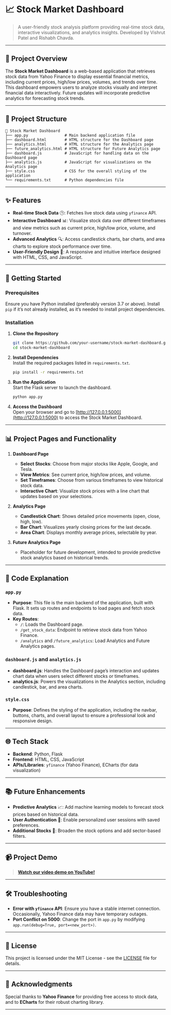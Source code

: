 
# 📈 Stock Market Dashboard

> A user-friendly stock analysis platform providing real-time stock data, interactive visualizations, and analytics insights. Developed by Vishrut Patel and Rishabh Chavda.

---

## 📝 Project Overview

The **Stock Market Dashboard** is a web-based application that retrieves stock data from Yahoo Finance to display essential financial metrics, including current prices, high/low prices, volumes, and trends over time. This dashboard empowers users to analyze stocks visually and interpret financial data interactively. Future updates will incorporate predictive analytics for forecasting stock trends.

---

## 📂 Project Structure

```plaintext
📁 Stock Market Dashboard
├── app.py                # Main backend application file
├── dashboard.html        # HTML structure for the Dashboard page
├── analytics.html        # HTML structure for the Analytics page
├── future_analytics.html # HTML structure for Future Analytics page
├── dashboard.js          # JavaScript for handling data on the Dashboard page
├── analytics.js          # JavaScript for visualizations on the Analytics page
├── style.css             # CSS for the overall styling of the application
└── requirements.txt      # Python dependencies file
```

---

## ✨ Features

- **Real-time Stock Data** 🕒: Fetches live stock data using `yfinance` API.
- **Interactive Dashboard** 📊: Visualize stock data over different timeframes and view metrics such as current price, high/low price, volume, and turnover.
- **Advanced Analytics** 🔍: Access candlestick charts, bar charts, and area charts to explore stock performance over time.
- **User-Friendly Design** 🎨: A responsive and intuitive interface designed with HTML, CSS, and JavaScript.

---

## 📖 Getting Started

### Prerequisites

Ensure you have Python installed (preferably version 3.7 or above). Install `pip` if it’s not already installed, as it’s needed to install project dependencies.

### Installation

1. **Clone the Repository**  
   ```bash
   git clone https://github.com/your-username/stock-market-dashboard.git
   cd stock-market-dashboard
   ```

2. **Install Dependencies**  
   Install the required packages listed in `requirements.txt`.
   ```bash
   pip install -r requirements.txt
   ```

3. **Run the Application**  
   Start the Flask server to launch the dashboard.
   ```bash
   python app.py
   ```

4. **Access the Dashboard**  
   Open your browser and go to [http://127.0.0.1:5000](http://127.0.0.1:5000) to access the Stock Market Dashboard.

---

## 📊 Project Pages and Functionality

1. **Dashboard Page**  
   - **Select Stocks**: Choose from major stocks like Apple, Google, and Tesla.
   - **View Metrics**: See current price, high/low prices, and volume.
   - **Set Timeframes**: Choose from various timeframes to view historical stock data.
   - **Interactive Chart**: Visualize stock prices with a line chart that updates based on your selections.

2. **Analytics Page**  
   - **Candlestick Chart**: Shows detailed price movements (open, close, high, low).
   - **Bar Chart**: Visualizes yearly closing prices for the last decade.
   - **Area Chart**: Displays monthly average prices, selectable by year.

3. **Future Analytics Page**  
   - Placeholder for future development, intended to provide predictive stock analytics based on historical trends.

---

## 📜 Code Explanation

### `app.py`

- **Purpose**: This file is the main backend of the application, built with Flask. It sets up routes and endpoints to load pages and fetch stock data.
- **Key Routes**:
  - `/`: Loads the Dashboard page.
  - `/get_stock_data`: Endpoint to retrieve stock data from Yahoo Finance.
  - `/analytics` and `/future_analytics`: Load Analytics and Future Analytics pages.

### `dashboard.js` and `analytics.js`

- **dashboard.js**: Handles the Dashboard page’s interaction and updates chart data when users select different stocks or timeframes.
- **analytics.js**: Powers the visualizations in the Analytics section, including candlestick, bar, and area charts.

### `style.css`

- **Purpose**: Defines the styling of the application, including the navbar, buttons, charts, and overall layout to ensure a professional look and responsive design.

---

## 🌐 Tech Stack

- **Backend**: Python, Flask
- **Frontend**: HTML, CSS, JavaScript
- **APIs/Libraries**: `yfinance` (Yahoo Finance), ECharts (for data visualization)

---

## 📚 Future Enhancements

- **Predictive Analytics** 📈: Add machine learning models to forecast stock prices based on historical data.
- **User Authentication** 🔐: Enable personalized user sessions with saved preferences.
- **Additional Stocks** 📃: Broaden the stock options and add sector-based filters.

---

## 📹 Project Demo

> **[Watch our video demo on YouTube!](https://youtu.be/JRfSxT3SLpc)**  

---

## 🛠️ Troubleshooting

- **Error with `yfinance` API**: Ensure you have a stable internet connection. Occasionally, Yahoo Finance data may have temporary outages.
- **Port Conflict on 5000**: Change the port in `app.py` by modifying `app.run(debug=True, port=<new_port>)`.

---

## 📜 License

This project is licensed under the MIT License - see the [LICENSE](LICENSE) file for details.

---

## 🤝 Acknowledgments

Special thanks to **Yahoo Finance** for providing free access to stock data, and to **ECharts** for their robust charting library.

---

